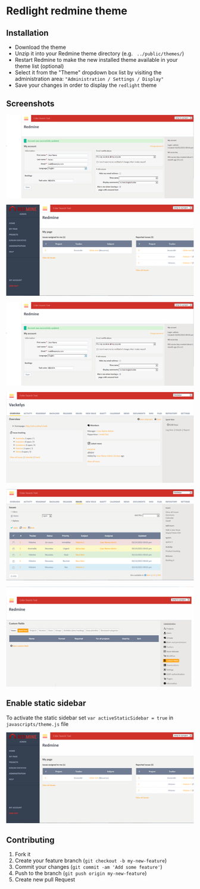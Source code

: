 # Redlight redmine theme #

## Installation

* Download the theme
* Unzip it into your Redmine theme directory (e.g. ` ../public/themes/`)
* Restart Redmine to make the new installed theme available in your theme list (optional)
* Select it from the "Theme" dropdown box list by visiting the administration area: `"Administration / Settings / Display"`
* Save your changes in order to display the `redlight` theme

## Screenshots
![](https://github.com/falkodev/redlight_redmine/blob/master/screenshots/1.png)

![](https://github.com/falkodev/redlight_redmine/blob/master/screenshots/2.png)

![](https://github.com/falkodev/redlight_redmine/blob/master/screenshots/3.png)

![](https://github.com/falkodev/redlight_redmine/blob/master/screenshots/4.png)

![](https://github.com/falkodev/redlight_redmine/blob/master/screenshots/5.png)

![](https://github.com/falkodev/redlight_redmine/blob/master/screenshots/6.png)

## Enable static sidebar
To activate the static sidebar set `var activeStaticSidebar = true` in `javascripts/theme.js` file

![](https://github.com/falkodev/redlight_redmine/blob/master/screenshots/2.png)

## Contributing
1. Fork it
2. Create your feature branch (`git checkout -b my-new-feature`)
3. Commit your changes (`git commit -am 'Add some feature'`)
4. Push to the branch (`git push origin my-new-feature`)
5. Create new pull Request
